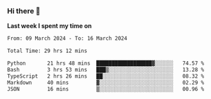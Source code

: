 ### Hi there 👋

**Last week I spent my time on**
<!--START_SECTION:waka-->

```txt
From: 09 March 2024 - To: 16 March 2024

Total Time: 29 hrs 12 mins

Python       21 hrs 48 mins  ██████████████████▓░░░░░░   74.57 %
Bash         3 hrs 53 mins   ███▒░░░░░░░░░░░░░░░░░░░░░   13.28 %
TypeScript   2 hrs 26 mins   ██░░░░░░░░░░░░░░░░░░░░░░░   08.32 %
Markdown     40 mins         ▓░░░░░░░░░░░░░░░░░░░░░░░░   02.29 %
JSON         16 mins         ▒░░░░░░░░░░░░░░░░░░░░░░░░   00.96 %
```

<!--END_SECTION:waka-->


<!--
**bo233/bo233** is a ✨ _special_ ✨ repository because its `README.md` (this file) appears on your GitHub profile.

Here are some ideas to get you started:

- 🔭 I’m currently working on ...
- 🌱 I’m currently learning ...
- 👯 I’m looking to collaborate on ...
- 🤔 I’m looking for help with ...
- 💬 Ask me about ...
- 📫 How to reach me: ...
- 😄 Pronouns: ...
- ⚡ Fun fact: ...
-->
